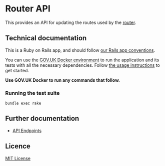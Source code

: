 # Router API

This provides an API for updating the routes used by the [router](https://github.com/alphagov/router/).

## Technical documentation

This is a Ruby on Rails app, and should follow [our Rails app conventions](https://docs.publishing.service.gov.uk/manual/conventions-for-rails-applications.html).

You can use the [GOV.UK Docker environment](https://github.com/alphagov/govuk-docker) to run the application and its tests with all the necessary dependencies. Follow [the usage instructions](https://github.com/alphagov/govuk-docker#usage) to get started.

**Use GOV.UK Docker to run any commands that follow.**

### Running the test suite

```
bundle exec rake
```

## Further documentation

- [API Endpoints](docs/api-endpoints.md)

## Licence

[MIT License](LICENSE)
